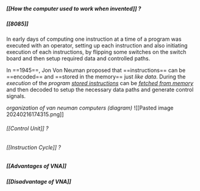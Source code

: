 ##### [[How the computer used to work when invented]] ?
##### [[8085]] 

In early days of computing one instruction at a time of a program was executed with an operator, setting up each instruction and also initiating execution of each instructions, by flipping some switches on the switch board and then setup required data and controlled paths.

In ==1945==, Jon Von Neuman proposed that ==instructions== can be ==encoded== and ==stored in the memory== just *like data*. During the *execution* of the *program* *<u>stored instructions</u>* can be <u>*fetched from memory*</u> and then decoded to setup the necessary data paths and generate control signals.

*organization of van neuman computers (diagram)*
![[Pasted image 20240216174315.png]]
###### [[Control Unit]] ?
###### [[Instruction Cycle]] ?

##### [[Advantages of VNA]]
##### [[Disadvantage of VNA]]
